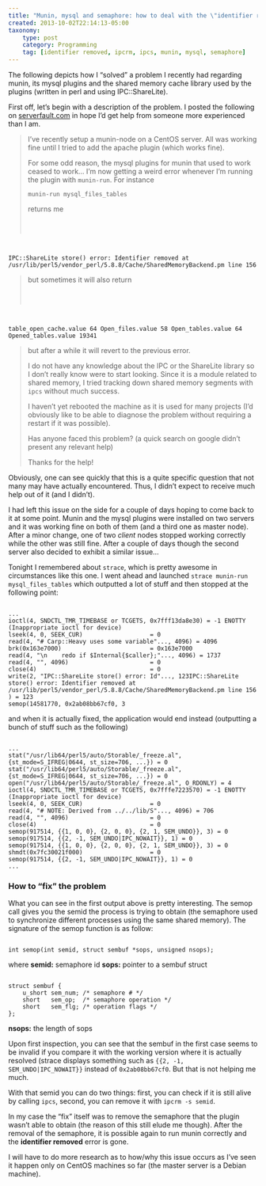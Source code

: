 ```yaml
---
title: "Munin, mysql and semaphore: how to deal with the \"identifier removed\" error"
created: 2013-10-02T22:14:13-05:00
taxonomy:
    type: post
    category: Programming
    tag: [identifier removed, ipcrm, ipcs, munin, mysql, semaphore]
---
```


The following depicts how I &#8220;solved&#8221; a problem I recently had regarding munin, its mysql plugins and the shared memory cache library used by the plugins (written in perl and using IPC::ShareLite).

First off, let&#8217;s begin with a description of the problem. I posted the following on [serverfault.com][1] in hope I&#8217;d get help from someone more experienced than I am.

> I&#8217;ve recently setup a munin-node on a CentOS server. All was working fine until I tried to add the apache plugin (which works fine).
>
> For some odd reason, the mysql plugins for munin that used to work ceased to work&#8230; I&#8217;m now getting a weird error whenever I&#8217;m running the plugin with `munin-run`. For instance
>
> `munin-run mysql_files_tables`
>
> returns me
>
> <pre><code class="language-bash line-numbers">
IPC::ShareLite store() error: Identifier removed at /usr/lib/perl5/vendor_perl/5.8.8/Cache/SharedMemoryBackend.pm line 156
</code></pre>
>
> but sometimes it will also return
>
> <pre><code class="language-bash line-numbers">
table_open_cache.value 64
Open_files.value 58
Open_tables.value 64
Opened_tables.value 19341
</code></pre>
>
> but after a while it will revert to the previous error.
>
> I do not have any knowledge about the IPC or the ShareLite library so I don&#8217;t really know were to start looking. Since it is a module related to shared memory, I tried tracking down shared memory segments with `ipcs` without much success.
>
> I haven&#8217;t yet rebooted the machine as it is used for many projects (I&#8217;d obviously like to be able to diagnose the problem without requiring a restart if it was possible).
>
> Has anyone faced this problem? (a quick search on google didn&#8217;t present any relevant help)
>
> Thanks for the help!

Obviously, one can see quickly that this is a quite specific question that not many may have actually encountered. Thus, I didn&#8217;t expect to receive much help out of it (and I didn&#8217;t).

I had left this issue on the side for a couple of days hoping to come back to it at some point. Munin and the mysql plugins were installed on two servers and it was working fine on both of them (and a third one as master node). After a minor change, one of two *client* nodes stopped working correctly while the other was still fine. After a couple of days though the second server also decided to exhibit a similar issue&#8230;

Tonight I remembered about `strace`, which is pretty awesome in circumstances like this one. I went ahead and launched `strace munin-run mysql_files_tables` which outputted a lot of stuff and then stopped at the following point:

<pre><code class="language-bash line-numbers">
...
ioctl(4, SNDCTL_TMR_TIMEBASE or TCGETS, 0x7fff13da8e30) = -1 ENOTTY (Inappropriate ioctl for device)
lseek(4, 0, SEEK_CUR)                   = 0
read(4, "# Carp::Heavy uses some variable"..., 4096) = 4096
brk(0x163e7000)                         = 0x163e7000
read(4, "\n    redo if $Internal{$caller};"..., 4096) = 1737
read(4, "", 4096)                       = 0
close(4)                                = 0
write(2, "IPC::ShareLite store() error: Id"..., 123IPC::ShareLite store() error: Identifier removed at /usr/lib/perl5/vendor_perl/5.8.8/Cache/SharedMemoryBackend.pm line 156
) = 123
semop(14581770, 0x2ab08bb67cf0, 3
</code></pre>

and when it is actually fixed, the application would end instead (outputting a bunch of stuff such as the following)

<pre><code class="language-bash line-numbers">
...
stat("/usr/lib64/perl5/auto/Storable/_freeze.al", {st_mode=S_IFREG|0644, st_size=706, ...}) = 0
stat("/usr/lib64/perl5/auto/Storable/_freeze.al", {st_mode=S_IFREG|0644, st_size=706, ...}) = 0
open("/usr/lib64/perl5/auto/Storable/_freeze.al", O_RDONLY) = 4
ioctl(4, SNDCTL_TMR_TIMEBASE or TCGETS, 0x7fffe7223570) = -1 ENOTTY (Inappropriate ioctl for device)
lseek(4, 0, SEEK_CUR)                   = 0
read(4, "# NOTE: Derived from ../../lib/S"..., 4096) = 706
read(4, "", 4096)                       = 0
close(4)                                = 0
semop(917514, {{1, 0, 0}, {2, 0, 0}, {2, 1, SEM_UNDO}}, 3) = 0
semop(917514, {{2, -1, SEM_UNDO|IPC_NOWAIT}}, 1) = 0
semop(917514, {{1, 0, 0}, {2, 0, 0}, {2, 1, SEM_UNDO}}, 3) = 0
shmdt(0x7fc30021f000)                   = 0
semop(917514, {{2, -1, SEM_UNDO|IPC_NOWAIT}}, 1) = 0
...
</code></pre>

### How to &#8220;fix&#8221; the problem

What you can see in the first output above is pretty interesting. The semop call gives you the semid the process is trying to obtain (the semaphore used to synchronize different processes using the same shared memory). The signature of the semop function is as follow:

<pre><code class="language-cpp line-numbers">
int semop(int semid, struct sembuf *sops, unsigned nsops);
</code></pre>

where
**semid:** semaphore id
**sops:** pointer to a sembuf struct

<pre><code class="language-cpp line-numbers">
struct sembuf {
	u_short sem_num; /* semaphore # */
	short   sem_op;  /* semaphore operation */
	short   sem_flg; /* operation flags */
};
</code></pre>

**nsops:** the length of sops

Upon first inspection, you can see that the sembuf in the first case seems to be invalid if you compare it with the working version where it is actually resolved (strace displays something such as `{{2, -1, SEM_UNDO|IPC_NOWAIT}}` instead of `0x2ab08bb67cf0`. But that is not helping me much.

With that semid you can do two things: first, you can check if it is still alive by calling `ipcs`, second, you can remove it with `ipcrm -s semid`.

In my case the &#8220;fix&#8221; itself was to remove the semaphore that the plugin wasn&#8217;t able to obtain (the reason of this still elude me though). After the removal of the semaphore, it is possible again to run munin correctly and the **identifier removed** error is gone.

I will have to do more research as to how/why this issue occurs as I&#8217;ve seen it happen only on CentOS machines so far (the master server is a Debian machine).

 [1]: http://www.http://serverfault.com/questions/542232/munin-mysql-plugins-results-inconsistent-with-ipcsharelite-store-error-ide
